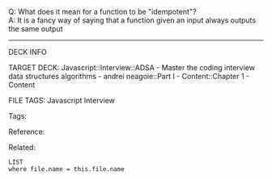 Q: What does it mean for a function to be "idempotent"?  
A: It is a fancy way of saying that a function given an input always outputs the same output
<!--ID: 1690027055064-->

---

DECK INFO

TARGET DECK: Javascript::Interview::ADSA - Master the coding interview data structures algorithms - andrei neagoie::Part I - Content::Chapter 1 - Content

FILE TAGS: Javascript Interview

Tags:

Reference:

Related:

```dataview
LIST
where file.name = this.file.name
```
